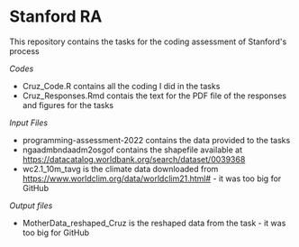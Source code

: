 # Stanford RA
This repository contains the tasks for the coding assessment of Stanford's process

*Codes*
- Cruz_Code.R contains all the coding I did in the tasks
- Cruz_Responses.Rmd contais the text for the PDF file of the responses and figures for the tasks

*Input Files*
- programming-assessment-2022 contains the data provided to the tasks
- ngaadmbndaadm2osgof contains the shapefile available at https://datacatalog.worldbank.org/search/dataset/0039368
- wc2.1_10m_tavg is the climate data downloaded from https://www.worldclim.org/data/worldclim21.html# - it was too big for GitHub

*Output files*
- MotherData_reshaped_Cruz is the reshaped data from the task - it was too big for GitHub
